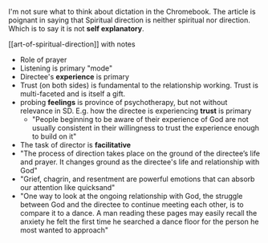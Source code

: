 
I'm not sure what to think about dictation in the Chromebook. The article is poignant in saying that Spiritual direction is neither spiritual nor direction. Which is to say it is not **self explanatory**.

[[art-of-spiritual-direction]] with notes

- Role of prayer
- Listening is primary "mode"
- Directee's **experience** is primary
- Trust (on both sides) is fundamental to the relationship working. Trust is multi-faceted and is itself a gift.
- probing **feelings** is province of psychotherapy, but not without relevance in SD. E.g. how the directee is experiencing **trust** is primary 
	- "People beginning to be aware of their experience of God are not usually consistent in their willingness to trust the experience enough to build on it"
- The task of director is **facilitative**
- "The process of direction takes place on the ground of the directee’s life and prayer. It changes ground as the directee's life and relationship with God"
- "Grief, chagrin, and resentment are powerful emotions that can absorb our attention like quicksand"
- "One way to look at the ongoing relationship with God, the struggle between God and the directee to continue meeting each other, is to compare it to a dance. A man reading these pages may easily recall the anxiety he felt the first time he searched a dance floor for the person he most wanted to approach"